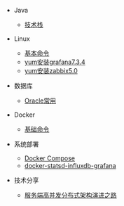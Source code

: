 * Java
  * [技术栈](java/技术栈.md)

* Linux
  * [基本命令](linux/基本命令.md)
  * [yum安装grafana7.3.4](linux/yum安装grafana7.3.4.md)
  * [yum安装zabbix5.0](linux/yum安装zabbix5.0.md)

* 数据库
  * [Oracle常用](database/Oracle常用.md)

* Docker
  * [基础命令](docker/docker命令.md)

* 系统部署
  * [Docker Compose](deploy/docker-compose.md)
  * [docker-statsd-influxdb-grafana](deploy/docker-statsd-influxdb-grafana.md)

* 技术分享
  * [服务端高并发分布式架构演进之路](share/服务端高并发分布式架构演进之路.md)
  